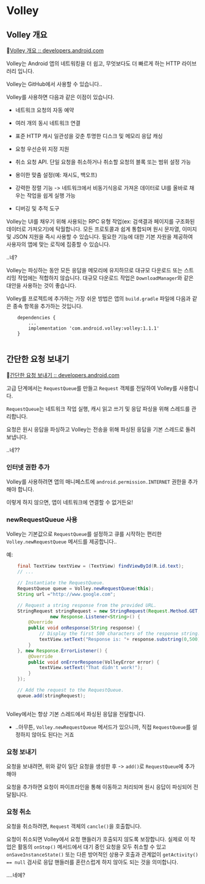 # Volley

## Volley 개요

🔗[Volley 개요 :: developers.android.com](https://developer.android.com/training/volley?hl=ko)

Volley는 Android 앱의 네트워킹을 더 쉽고, 무엇보다도 더 빠르게 하는 HTTP 라이브러리 입니다.

Volley는 GitHub에서 사용할 수 있습니다..

Volley를 사용하면 다음과 같은 이점이 있습니다.

- 네트워크 요청의 자동 예약

- 여러 개의 동시 네트워크 연결

- 표준 HTTP 캐시 일관성을 갖춘 투명한 디스크 및 메모리 응답 캐싱

- 요청 우선순위 지정 지원

- 취소 요청 API. 단일 요청을 취소하거나 취소할 요청의 블록 또는 범위 설정 가능

- 용이한 맞춤 설정(예: 재시도, 백오프)

- 강력한 정렬 기능 -> 네트워크에서 비동기식응로 가져온 데이터로 UI를 올바로 채우는 작업을 쉽게 실행 가능

- 디버깅 및 추적 도구

Volley는 UI를 채우기 위해 사용되는 RPC 유형 작업(ex: 검색결과 페이지를 구조화된 데이터로 가져오기)에 탁월합니다. 모든 프로토콜과 쉽게 통합되며 원시 문자열, 이미지 및 JSON 지원을 즉시 사용할 수 있습니다. 필요한 기능에 대한 기본 자원을 제공하여 사용자의 앱에 맞는 로직에 집중할 수 있습니다.

..네?

Volley는 파싱하는 동안 모든 응답을 메모리에 유지하므로 대규모 다운로드 또는 스트리밍 작업에는 적합하지 않습니다. 대규모 다운로드 작업은 `DownloadManager`와 같은 대안을 사용하는 것이 좋습니다.

Volley를 프로젝트에 추가하는 가장 쉬운 방법은 앱의 `build.gradle` 파일에 다음과 같은 종속 항목을 추가하는 것입니다.

```
    dependencies {
        ...
        implementation 'com.android.volley:volley:1.1.1'
    }
    
```

## 간단한 요청 보내기

🔗[간단한 요청 보내기 :: developers.android.com](https://developer.android.com/training/volley/simple?hl=ko#java)

고급 단계에서는 `RequestQueue`를 만들고 `Request` 객체를 전달하여 Volley를 사용합니다.

`RequestQueue`는 네트워크 작업 실행, 캐시 읽고 쓰기 및 응답 파싱을 위해 스레드를 관리합니다.

요청은 원시 응답을 파싱하고 Volley는 전송을 위해 파싱된 응답을 기본 스레드로 돌려보냅니다.

..네??

### 인터넷 권한 추가

Volley를 사용하려면 앱의 매니페스트에 `android.permission.INTERNET` 권한을 추가해야 합니다.

이렇게 하지 않으면, 앱이 네트워크에 연결할 수 없거든요!

### newRequestQueue 사용

Volley는 기본값으로 `RequestQueue`를 설정하고 큐를 시작하는 편리한 `Volley.newRequestQueue` 메서드를 제공합니다..

예:

```java
    final TextView textView = (TextView) findViewById(R.id.text);
    // ...

    // Instantiate the RequestQueue.
    RequestQueue queue = Volley.newRequestQueue(this);
    String url ="http://www.google.com";

    // Request a string response from the provided URL.
    StringRequest stringRequest = new StringRequest(Request.Method.GET, url,
                new Response.Listener<String>() {
        @Override
        public void onResponse(String response) {
            // Display the first 500 characters of the response string.
            textView.setText("Response is: "+ response.substring(0,500));
        }
    }, new Response.ErrorListener() {
        @Override
        public void onErrorResponse(VolleyError error) {
            textView.setText("That didn't work!");
        }
    });

    // Add the request to the RequestQueue.
    queue.add(stringRequest);
    
```

Volley에서는 항상 기본 스레드에서 파싱된 응답을 전달합니다.

- ..아무튼, `Volley.newRequestQueue` 메서드가 있으니까, 직접 `RequestQueue`를 설정하지 않아도 된다는 거죠

### 요청 보내기

요청을 보내려면, 위와 같이 일단 요청을 생성한 후 -> `add()`로 `RequestQueue`에 추가해야

요청을 추가하면 요청이 파이프라인을 통해 이동하고 처리되며 원시 응답이 파싱되어 전달됩니다.

### 요청 취소

요청을 취소하려면, `Request` 객체의 `cancle()`을 호출합니다.

요청이 취소되면 Volley에서 요청 핸들러가 호출되지 않도록 보장합니다. 실제로 이 작업은 활동의 `onStop()` 메서드에서 대기 중인 요청을 모두 취소할 수 있고 `onSaveInstanceState()` 또는 다른 방어적인 상용구 호출과 관계없이 `getActivity() == null` 검사로 응답 핸들러를 혼란스럽게 하지 않아도 되는 것을 의미합니다.

....네에?
